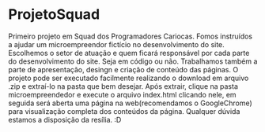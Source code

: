 # ProjetoSquad
 Primeiro projeto em Squad dos Programadores Cariocas. Fomos instruídos a ajudar um microempreendor fictício no desenvolvimento do site. Escolhemos o setor de atuação e quem ficará responsável por cada parte do desenvolvimento do site. Seja em código ou não. Trabalhamos também a parte de apresentação, desingn e criação de conteúdo das páginas.
 O projeto pode ser executado facilmente realizando o download em arquivo .zip e extraí-lo na pasta que bem desejar. Após extrair, clique na pasta microempreendedor e execute o arquivo index.html clicando nele, em seguida será aberta uma página na web(recomendamos o GoogleChrome) para visualização completa dos conteúdos da página. Qualquer dúvida estamos a disposição da resília. :D
